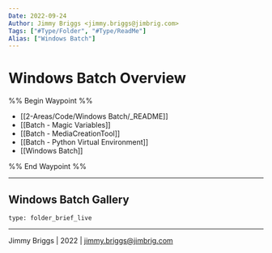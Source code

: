 ```yaml
---
Date: 2022-09-24
Author: Jimmy Briggs <jimmy.briggs@jimbrig.com>
Tags: ["#Type/Folder", "#Type/ReadMe"]
Alias: ["Windows Batch"]
---
```


# Windows Batch Overview

%% Begin Waypoint %%
- [[2-Areas/Code/Windows Batch/_README]]
- [[Batch - Magic Variables]]
- [[Batch - MediaCreationTool]]
- [[Batch - Python Virtual Environment]]
- [[Windows Batch]]

%% End Waypoint %%

***

## Windows Batch Gallery

 
```ccard
type: folder_brief_live
```
 

***

Jimmy Briggs | 2022 | <jimmy.briggs@jimbrig.com>



